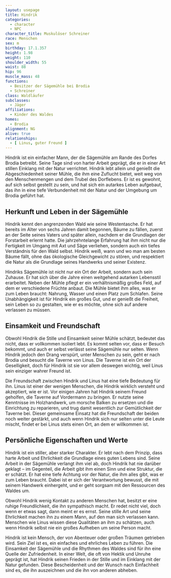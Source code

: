 ```yaml
---
layout: usepage
title: Hindrik
categories:
  - character
  - NPC
character_title: Muskulöser Schreiner
race: Menschen
sex: m
birthday: 17.1.357
height: 1.98
weight: 110
shoulder_width: 55
waist: 88
hip: 96
muscle_mass: 48
functions:
  - Besitzer der Sägemühle bei Brodia
  - Schreiner
class: Waldläufer
subclasses:
  - Jäger
affiliations:
  - Kinder des Waldes
homes:
  - Brodia
alignment: NG
alive: true
relationships:
  - [ Linus, guter Freund ]
---
```


Hindrik ist ein einfacher Mann, der die Sägemühle am Rande des Dorfes Brodia betreibt. Seine Tage sind von harter Arbeit
geprägt, die er in einer Art stillen Einklang mit der Natur verrichtet. Hindrik lebt allein und genießt die
Abgeschiedenheit seiner Mühle, die ihm eine Zuflucht bietet, weit weg von den Menschenmengen und dem Trubel des
Dorflebens. Er ist es gewohnt, auf sich selbst gestellt zu sein, und hat sich ein autarkes Leben aufgebaut, das ihn in
eine tiefe Verbundenheit mit der Natur und der Umgebung um Brodia geführt hat.

<!--more-->

## Herkunft und Leben in der Sägemühle

Hindrik kennt den angrenzenden Wald wie seine Westentasche. Er hat bereits im Alter von sechs Jahren damit begonnen,
Bäume zu fällen, zuerst an der Seite seines Vaters und später allein, nachdem er die Grundlagen der Forstarbeit erlernt
hatte. Die jahrzehntelange Erfahrung hat ihm nicht nur die Fertigkeit im Umgang mit Axt und Säge verliehen, sondern auch
ein tiefes Verständnis für den Wald selbst. Hindrik weiß, wann und wo man am besten Bäume fällt, ohne das ökologische
Gleichgewicht zu stören, und respektiert die Natur als die Grundlage seines Handwerks und seiner Existenz.

Hindriks Sägemühle ist nicht nur ein Ort der Arbeit, sondern auch sein Zuhause. Er hat sich über die Jahre einen
weitgehend autarken Lebensstil erarbeitet. Neben der Mühle pflegt er ein verhältnismäßig großes Feld, auf dem er
verschiedene Früchte anbaut. Die Mühle bietet ihm alles, was er zum Leben braucht: Nahrung, Wasser und einen Platz zum
Schlafen. Seine Unabhängigkeit ist für Hindrik ein großes Gut, und er genießt die Freiheit, sein Leben so zu gestalten,
wie er es möchte, ohne sich auf andere verlassen zu müssen.

## Einsamkeit und Freundschaft

Obwohl Hindrik die Stille und Einsamkeit seiner Mühle schätzt, bedeutet das nicht, dass er vollkommen isoliert lebt. Es
kommt selten vor, dass er Besuch bekommt, und auch er selbst verlässt seine Sägemühle nur selten. Wenn Hindrik jedoch
den Drang verspürt, unter Menschen zu sein, geht er nach Brodia und besucht die Taverne von Linus. Die Taverne ist ein
Ort der Geselligkeit, doch für Hindrik ist sie vor allem deswegen wichtig, weil Linus sein einziger wahrer Freund ist.

Die Freundschaft zwischen Hindrik und Linus hat eine tiefe Bedeutung für ihn. Linus ist einer der wenigen Menschen, die
Hindrik wirklich versteht und akzeptiert, wie er ist. Vor einigen Jahren hat Hindrik seinem Freund geholfen, die Taverne
auf Vordermann zu bringen. Er nutzte seine Kenntnisse im Holzhandwerk, um morsche Balken zu ersetzen und die Einrichtung
zu reparieren, und trug damit wesentlich zur Gemütlichkeit der Taverne bei. Dieser gemeinsame Einsatz hat die
Freundschaft der beiden noch weiter gestärkt, und auch wenn Hindrik sich nur selten unter die Leute mischt, findet er
bei Linus stets einen Ort, an dem er willkommen ist.

## Persönliche Eigenschaften und Werte

Hindrik ist ein stiller, aber starker Charakter. Er lebt nach dem Prinzip, dass harte Arbeit und Ehrlichkeit die
Grundlage eines guten Lebens sind. Seine Arbeit in der Sägemühle verlangt ihm viel ab, doch Hindrik hat nie darüber
geklagt – im Gegenteil, die Arbeit gibt ihm einen Sinn und eine Struktur, die er schätzt. Er hat eine tiefe Achtung vor
der Natur, die ihm alles gibt, was er zum Leben braucht. Dabei ist er sich der Verantwortung bewusst, die mit seinem
Handwerk einhergeht, und er geht sorgsam mit den Ressourcen des Waldes um.

Obwohl Hindrik wenig Kontakt zu anderen Menschen hat, besitzt er eine ruhige Freundlichkeit, die ihn sympathisch macht.
Er redet nicht viel, doch wenn er etwas sagt, dann meint er es ernst. Seine stille Art und seine Ehrlichkeit machen ihn
zu einem Mann, auf den man sich verlassen kann. Menschen wie Linus wissen diese Qualitäten an ihm zu schätzen, auch wenn
Hindrik selbst nie ein großes Aufheben um seine Person macht.

Hindrik ist kein Mensch, der von Abenteuer oder großen Träumen getrieben wird. Sein Ziel ist es, ein einfaches und
ehrliches Leben zu führen. Die Einsamkeit der Sägemühle und die Rhythmen des Waldes sind für ihn eine Quelle der
Zufriedenheit. In einer Welt, die oft von Hektik und Unruhe geprägt ist, hat Hindrik seinen Frieden in der Stille und im
Einklang mit der Natur gefunden. Diese Bescheidenheit und der Wunsch nach Einfachheit sind es, die ihn auszeichnen und
die ihn von anderen abheben.